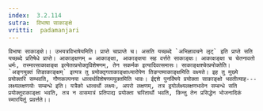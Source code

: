 ```yaml
---
index:  3.2.114
sutra:  विभाषा साकाङ्क्षे
vritti:  padamanjari
---
```


	विभाषा साकाङ्क्षे।। उभयत्रविभाषेयमिति। प्राप्ते चाप्राप्ते च। असति यच्छब्दे `अभिज्ञावचने लृट्` इति प्राप्ते सति यच्छब्दे प्रतिषेधे प्राप्ते। आकाङ्क्षणम् = आकाङ्क्षा, आकाङ्क्षया सह वर्त्तते साकाङ्क्षः। आकाक्षङ्क्षा च चेतनावतो धर्मः, तस्मात्साकाक्षङ्क्ष इत्येतत्प्रयोक्तृविशेषणम्, तेन सकर्मक इत्यादिवत्समासः। साकाङ्क्षश्चेत्प्रयोक्तेति। `अङ्गयुक्तं तिङाकाङ्क्षम्` इत्यत्र तु प्रयोक्तृगताकाङ्क्षाध्यारोपेण तिङन्तमाकाङ्क्षमिति वक्ष्यते। इह तु मुख्ये प्रयोक्तरि सम्भवति, गौणकल्पनया धात्वर्थविशेषणमयुक्तमिति भावः। ईद्दशे पुनर्विषये प्रयोक्ता साकाङ्क्षो भवतीत्याह---लक्ष्यलक्षणयोः सम्बन्धे इति। यत्रैको धात्वर्थो लक्ष्यः, अपरो लक्षणम्, तत्र द्वयोर्लक्ष्यलक्षणभावेन सम्बन्धे सति प्रयोक्तुराकाङ्क्षा भवति, तत्र न वासमात्रं प्रतिपाद्य प्रयोक्ता चरितार्थो भवति, किन्तु तेन प्रसिद्धेन भोजनादिकं स्मारयितुं प्रवर्त्तते।।
